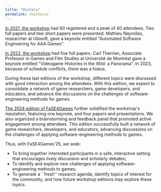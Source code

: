 ```yaml
---
title: "History"
permalink: /history/
---
```


[In 2021, the workshop](https://4games-conf.github.io/ase4games-2021/) had 60 registered and a peak of 40 attendees. Two full papers and two short papers were presented. Mathieu Nayrolles, researcher at Ubisoft, gave a keynote entitled "Automated Software Engineering for AAA Games". 

[In 2022, the workshop](https://4games-conf.github.io/ase4games-2022/) had five full papers. Carl Therrien, Associate Professor in Games and Film Studies at Université de Montréal gave a keynote entitled "Videogame Histories in the Wild: a Panorama". In 2023, because of schedule conflicts, there was a hiatus.

During these last editions of the workshop, different topics were discussed with good interaction among the attendees. With this edition, we expect to consolidate a network of game researchers, game developers, and educators, and advance the discussions on the challenges of software-engineering methods for games. 

[The 2024 edition of FaSE4Games](https://4games-conf.github.io/fase4games-2024/) further solidified the workshop's reputation, featuring one keynote, and four papers and presentations. We also organized a brainstorming and feedback panel that promoted active engagement among attendees. This edition successfully built a network of game researchers, developers, and educators, advancing discussions on the challenges of applying software-engineering methods to games.


Thus, with FaSE4Games'25, we seek:

* To bring together interested participants in a safe, interactive setting that encourages lively discussion and scholarly debates;
* To identify and explore new challenges of applying software-engineering methods to games;
* To generate a ``fresh'' research agenda, identify topics of interest for the community, and how future workshop editions may explore these topics.